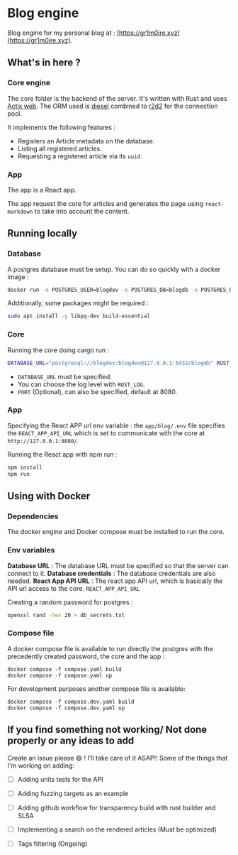 # Blog engine
Blog engine for my personal blog at : [https://gr1m0ire.xyz](https://gr1m0ire.xyz). 

## What's in here ? 
### Core engine 
The core folder is the backend of the server. It's written with Rust and uses [Actix web](https://actix.rs/). 
The ORM used is [diesel](https://diesel.rs/) combined to [r2d2](https://github.com/sfackler/r2d2) for the connection pool. 

It implements the following features :
- Registers an Article metadata on the database.
- Listing all registered articles.
- Requesting a registered article via its `uuid`.

### App
The app is a React app. 

The app request the core for articles and generates the page using `react-markdown` to take into account the content. 

## Running locally
### Database 
A postgres database must be setup. You can do so quickly with a docker image :
```bash
docker run -e POSTGRES_USER=blogdev -e POSTGRES_DB=blogdb -e POSTGRES_PASSWORD=blogdev -p 5432:5432 postgres:latest
```

Additionally, some packages might be required : 
```bash
sudo apt install -y libpq-dev build-essential
```

### Core
Running the core doing cargo run : 
```bash
DATABASE_URL="postgresql://blogdev:blogdev@127.0.0.1:5432/blogdb" RUST_LOG=info cargo run
```
- `DATABASE_URL` must be specified. 
- You can choose the log level with `RUST_LOG`. 
- `PORT` (Optional), can also be specified, default at 8080.

### App
Specifying the React APP url env variable :
the `app/blog/.env` file specifies the `REACT_APP_API_URL` which is set to communicate with the core at `http://127.0.0.1:8080/`.  

Running the React app with npm run : 
```bash 
npm install
npm run 
```

## Using with Docker

### Dependencies
The docker engine and Docker compose must be installed to run the core. 

### Env variables

**Database URL** : The database URL must be specified so that the server can connect to it. 
**Database credentials** : The database credentials are also needed. 
**React App API URL** : The react app API url, which is basically the API url access to the core. `REACT_APP_API_URL`

Creating a random password for postgres :
```bash
openssl rand -hex 20 > db_secrets.txt
```


### Compose file 
A docker compose file is available to run directly the postgres with the precedently created password, the core and the app :
```
docker compose -f compose.yaml build 
docker compose -f compose.yaml up
```

For development purposes another compose file is available: 

```
docker compose -f compose.dev.yaml build 
docker compose -f compose.dev.yaml up
```

## If you find something not working/ Not done properly or any ideas to add 

Create an issue please 😄 ! I'll take care of it ASAP!!
Some of the things that I'm working on adding: 
- [ ] Adding units tests for the API
- [ ] Adding fuzzing targets as an example
- [ ] Adding github workflow for transparency build with rust builder and SLSA
- [ ] Implementing a search on the rendered articles (Must be optimized)
- [ ] Tags filtering (Ongoing)


